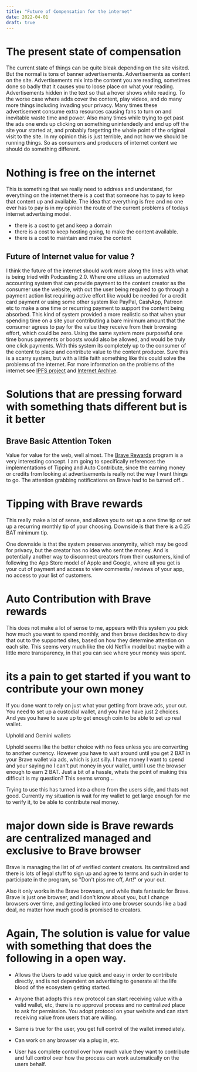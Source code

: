 ```yaml
---
title: "Future of Compensation for the internet"
date: 2022-04-01
draft: true
---
```


# The present state of compensation

The current state of things can be quite bleak depending on the site visited. But the normal is tons of banner advertisements. Advertisements as content on the site. Advertisements mix into the content you are reading, sometimes done so badly that it causes you to loose place on what your reading. Advertisements hidden in the text so that a hover shows while reading. To the worse case where adds cover the content, play videos, and do many more things including invading your privacy. Many times these advertisement consume extra resources causing fans to turn on and inevitable waste time and power. Also many times while trying to get past the ads one ends up clicking on something unintendedly and end up off the site your started at, and probably forgetting the whole point of the original visit to the site. In my opinion this is just terrible, and not how we should be running things. So as consumers and producers of internet content we should do something different.

# Nothing is free on the internet

This is something that we really need to address and understand, for everything on the internet there is a cost that someone has to pay to keep that content up and available. The idea that everything is free and no one ever has to pay is in my opinion the route of the current problems of todays internet advertising model. 

- there is a cost to get and keep a domain
- there is a cost to keep hosting going, to make the content available.
- there is a cost to maintain and make the content

## Future of Internet value for value ? 

I think the future of the internet should work more along the lines with what is being tried with Podcasting 2.0. Where one utilizes an automated accounting system that can provide payment to the content creator as the consumer use the website, with out the user being required to go through a payment action list requiring active effort like would be needed for a credit card payment or using some other system like PayPal, CashApp, Patreon etc to make a one time or recurring payment to support the content being absorbed. This kind of system provided a more realistic  so that when your spending time on a site your contributing a bare minimum amount that the consumer agrees to pay for the value they receive from their browsing effort, which could be zero. Using the same system more purposeful one time bonus payments or boosts would also be allowed, and would be truly one click payments. With this system its completely up to the consumer of the content to place and contribute value to the content producer. Sure this is a scarry system, but with a little faith something like this could solve the problems of the internet. For more information on the problems of the internet see [IPFS project](https://ipfs.io/#why) and [Internet Archive](https://archive.org/about/).


# Solutions that are pressing forward with something thats different but is it better

## Brave Basic Attention Token

Value for value for the web, well almost. The [Brave Rewards](https://brave.com/brave-rewards/) program is a very interesting concept. I am going to specifically references the implementations of Tipping and Auto Contribute, since the earning money or credits from looking at advertisements is really not the way I want things to go. The attention grabbing notifications on Brave had to be turned off...

# Tipping with Brave rewards
This really make a lot of sense, and allows you to set up  a one time tip or set up a recurring monthly tip of your choosing. Downside is that there is a 0.25 BAT minimum tip. 

One downside is that the system preserves anonymity, which may be good for privacy, but the creator has no idea who sent the money. And is potentially another way to disconnect creators from their customers, kind of following the App Store model of Apple and Google, where all you get is your cut of payment and access to view comments / reviews of your app, no access to your list of customers.


# Auto Contribution with Brave rewards
 
This does not make a lot of sense to me, appears with this system you pick how much you want to spend monthly, and then brave decides how to divy that out to the supported sites, based on how they determine attention on each site. This seems very much like the old Netflix model but maybe with a little more transparency, in that you can see where your money was spent. 


# its a pain to get started if you want to contribute your own money

If you done want to rely on just what your getting from brave ads, your out. You need to set up a custodial wallet, and you have have just 2 choices. And yes you have to save up to get enough coin to be able to set up real wallet.

Uphold and Gemini wallets

Uphold seems like the better choice with no fees unless you are converting to another currency. However you have to wait around until you get 2 BAT in your Brave wallet via ads, which is just silly. I have money I want to spend and your saying no I can't put money in your wallet, until I use the browser enough to earn 2 BAT. Just a bit of a hassle, whats the point of making this difficult is my question? This seems wrong...

Trying to use this has turned into a chore from the users side, and thats not good. Currently my situation is wait for my wallet to get large enough for me to verify it, to be able to contribute real money.



# major down side is Brave rewards are centralized managed and exclusive to Brave browser

Brave is managing the list of of verified content creators. Its centralized and there is lots of legal stuff to sign up and agree to terms and such in order to participate in the program, so "Don't piss me off, Art!" or your out.

Also it only works in the Brave browsers, and while thats fantastic for Brave. Brave is just one browser, and I don't know about you, but I change browsers over time, and getting locked into one browser sounds like a bad deal, no matter how much good is promised to creators.

# Again, The solution is value for value with something that does the following in a open way.

- Allows the Users to add value quick and easy in order to contribute directly, and is not dependent on advertising to generate all the life blood of the ecosystem getting started.

- Anyone that adopts this new protocol can start receiving value with a valid wallet, etc, there is no approval process and no centralized place to ask for permission. You adopt protocol on your website and can start receiving value from users that are willing.

- Same is true for the user, you get full control of the wallet immediately.

- Can work on any browser via a plug in, etc.

- User has complete control over how much value they want to contribute and full control over how the process can work automatically on the users behalf.